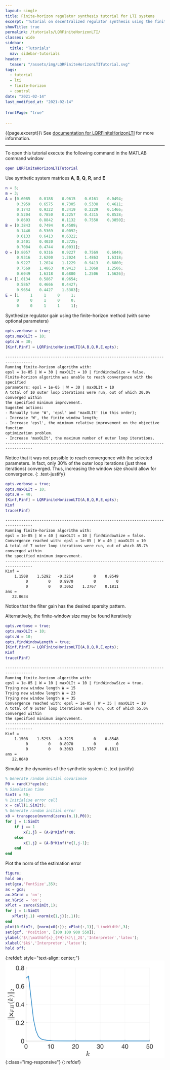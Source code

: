 ```yaml
---
layout: single
title: Finite-horizon regulator synthesis tutorial for LTI systems
excerpt: "Tutorial on decentralized regulator synthesis using the finite-horizon method."
showTitle: true
permalink: /tutorials/LQRFiniteHorizonLTI/
classes: wide
sidebar:
  title: "Tutorials"
  nav: sidebar-tutorials
header:
  teaser: "/assets/img/LQRFiniteHorizonLTITutorial.svg"
tags:
  - tutorial
  - lti
  - finite-horizon
  - control
date: "2021-02-14"
last_modified_at: "2021-02-14"

frontPage: "true"

---
```

{{page.excerpt}}\\
See [documentation for LQRFiniteHorizonLTI](/documentation/LQRFiniteHorizonLTI/) for more information.

***

To open this tutorial execute the following command in the MATLAB command window
~~~m
open LQRFiniteHorizonLTITutorial
~~~

Use synthetic system matrices $\mathbf{A}$, $\mathbf{B}$, $\mathbf{Q}$, $\mathbf{R}$, and $\mathbf{E}$
~~~m
n = 5;
m = 3;
A = [0.6085    0.0188    0.9615    0.6161    0.0494;
     0.3959    0.6575    0.7305    0.5338    0.4611;
     0.1743    0.9322    0.3419    0.2229    0.1466;
     0.5204    0.7850    0.2257    0.4315    0.8538;
     0.8603    0.8842    0.1132    0.7550    0.3850];
B = [0.3843    0.7494    0.4509;
     0.1446    0.5369    0.0092;
     0.6133    0.6413    0.6322;
     0.3401    0.4020    0.3725;
     0.7084    0.4744    0.0031];
Q = [0.8057    0.9316    0.9227    0.7569    0.6049;
     0.9316    2.6200    1.2024    1.4863    1.6318;
     0.9227    1.2024    1.1229    0.9413    0.6800;
     0.7569    1.4863    0.9413    1.3068    1.2506;
     0.6049    1.6318    0.6800    1.2506    1.5626];
R = [1.0134    0.5867    0.9654;
     0.5867    0.4666    0.4427;
     0.9654    0.4427    1.5383];
E = [1     1     1     0     1;
     0     0     1     0     0;
     0     0     1     1     1];
~~~

Synthesize regulator gain using the finite-horizon method (with some optional parameters)
~~~m
opts.verbose = true;
opts.maxOLIt = 10;
opts.W = 30;
[Kinf,Pinf] = LQRFiniteHorizonLTI(A,B,Q,R,E,opts);
~~~
~~~text
----------------------------------------------------------------------------------
Running finite-horizon algorithm with:
epsl = 1e-05 | W = 30 | maxOLIt = 10 | findWindowSize = false.
Finite-horizon algorithm was unable to reach convergence with the specified
parameters: epsl = 1e-05 | W = 30 | maxOLIt = 10
A total of 10 outer loop iterations were run, out of which 30.0% converged within
the specified minimum improvement.
Sugested actions:
- Manually tune 'W', 'epsl' and 'maxOLIt' (in this order);
- Increase 'W', the finite window length;
- Increase 'epsl', the minimum relative improvement on the objective function
optimization problem.
- Increase 'maxOLIt', the maximum number of outer loop iterations.
----------------------------------------------------------------------------------
~~~
Notice that it was not possible to reach convergence with the selected parameters. In fact, only 30% of the outer loop iterations (just three iterations) converged.  Thus, increasing the window size should allow for convergence.
{: .text-justify}
~~~m
opts.verbose = true;
opts.maxOLIt = 10;
opts.W = 40;
[Kinf,Pinf] = LQRFiniteHorizonLTI(A,B,Q,R,E,opts);
Kinf
trace(Pinf)
~~~
~~~text
----------------------------------------------------------------------------------
Running finite-horizon algorithm with:
epsl = 1e-05 | W = 40 | maxOLIt = 10 | findWindowSize = false.
Convergence reached with: epsl = 1e-05 | W = 40 | maxOLIt = 10
A total of 7 outer loop iterations were run, out of which 85.7% converged within
the specified minimum improvement.
----------------------------------------------------------------------------------
Kinf =
    1.1508    1.5292   -0.3214         0    0.8549
         0         0    0.8970         0         0
         0         0    0.3062    1.3767    0.1811
ans =
   22.0634
~~~
Notice that the filter gain has the desired sparsity pattern.

Alternatively, the finite-window size may be found iteratively
~~~m
opts.verbose = true;
opts.maxOLIt = 10;
opts.W = 10;
opts.findWindowLength = true;
[Kinf,Pinf] = LQRFiniteHorizonLTI(A,B,Q,R,E,opts);
Kinf
trace(Pinf)
~~~

~~~text
----------------------------------------------------------------------------------
Running finite-horizon algorithm with:
epsl = 1e-05 | W = 10 | maxOLIt = 10 | findWindowSize = true.
Trying new window length W = 15
Trying new window length W = 23
Trying new window length W = 35
Convergence reached with: epsl = 1e-05 | W = 35 | maxOLIt = 10
A total of 9 outer loop iterations were run, out of which 55.6% converged within
the specified minimum improvement.
----------------------------------------------------------------------------------
Kinf =
    1.1508    1.5293   -0.3215         0    0.8548
         0         0    0.8970         0         0
         0         0    0.3063    1.3767    0.1811
ans =
   22.0640
~~~

Simulate the dynamics of the synthetic system
{: .text-justify}
~~~m
% Generate random initial covariance
P0 = rand()*eye(n);
% Simulation time
SimIt = 50;
% Initialise error cell
x = cell(1,SimIt);
% Generate random initial error
x0 = transpose(mvnrnd(zeros(n,1),P0));
for j = 1:SimIt
    if j == 1
        x{1,j} = (A-B*Kinf)*x0;
    else
        x{1,j} = (A-B*Kinf)*x{1,j-1};
    end
end
~~~
Plot the norm of the estimation error
~~~m
figure;
hold on;
set(gca,'FontSize',35);
ax = gca;
ax.XGrid = 'on';
ax.YGrid = 'on';
xPlot = zeros(SimIt,1);
for j = 1:SimIt
   xPlot(j,1) =norm(x{1,j}(:,1));
end
plot(0:SimIt, [norm(x0(:)); xPlot(:,1)],'LineWidth',3);
set(gcf, 'Position', [100 100 900 550]);
ylabel('$\|\mathbf{x}_{FH}(k)\|_2$','Interpreter','latex');
xlabel('$k$','Interpreter','latex');
hold off;
~~~
{:refdef: style="text-align: center;"}
![image-title-here](/assets/img/LQRFiniteHorizonLTITutorial.svg){:class="img-responsive"}
{: refdef}

